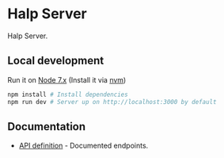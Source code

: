 # Halp Server
Halp Server.

## Local development
Run it on [Node 7.x](https://nodejs.org/es/) (Install it via [nvm](https://github.com/creationix/nvm))
```sh
npm install # Install dependencies
npm run dev # Server up on http://localhost:3000 by default
```
## Documentation
- [API definition](https://github.com/halp-project/halp-server/blob/dev/API.md) - Documented endpoints.

